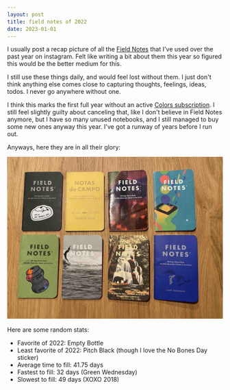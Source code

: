 ```yaml
---
layout: post
title: field notes of 2022
date: 2023-01-01
---
```


I usually post a recap picture of all the [Field Notes][fn] that I've used over
the past year on instagram. Felt like writing a bit about them this year so
figured this would be the better medium for this.

I still use these things daily, and would feel lost without them. I just don't
think anything else comes close to capturing thoughts, feelings, ideas, todos. I
never go anywhere without one.

I think this marks the first full year without an active [Colors
subscription][colors]. I still feel slightly guilty about canceling that, like I
don't believe in Field Notes anymore, but I have so many unused notebooks, and I
still managed to buy some new ones anyway this year. I've got a runway of years
before I run out.

Anyways, here they are in all their glory:

![](/assets/images/field-notes-of-2022-1.jpg)

Here are some random stats: 
* Favorite of 2022: Empty Bottle
* Least favorite of 2022: Pitch Black (though I love the No Bones Day sticker)
* Average time to fill: 41.75 days
* Fastest to fill: 32 days (Green Wednesday)
* Slowest to fill: 49 days (XOXO 2018)


[fn]: https://fieldnotesbrand.com/
[colors]: https://fieldnotesbrand.com/limited-editions
